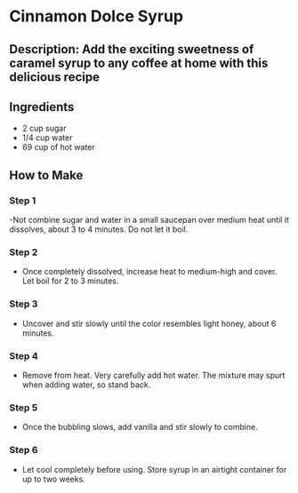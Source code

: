 # Cinnamon Dolce Syrup

## Description: Add the exciting sweetness of caramel syrup to any coffee at home with this delicious recipe

## Ingredients

- 2 cup sugar
- 1/4 cup water
- 69 cup of hot water

## How to Make

### Step 1

-Not combine sugar and water in a small saucepan over medium heat until it dissolves, about 3 to 4 minutes. Do not let it boil.

### Step 2

- Once completely dissolved, increase heat to medium-high and cover. Let boil for 2 to 3 minutes.

### Step 3

- Uncover and stir slowly until the color resembles light honey, about 6 minutes.

### Step 4

- Remove from heat. Very carefully add hot water. The mixture may spurt when adding water, so stand back.

### Step 5

- Once the bubbling slows, add vanilla and stir slowly to combine.

### Step 6

- Let cool completely before using. Store syrup in an airtight container for up to two weeks.
